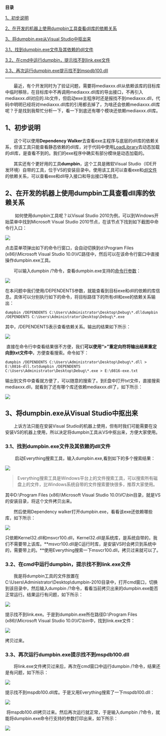 **目录**

[1、初步说明](https://blog.csdn.net/chenlycly/article/details/126401626#t0)

[2、在开发的机器上使用dumpbin工具查看dll库的依赖关系](https://blog.csdn.net/chenlycly/article/details/126401626#t1)

[3、将dumpbin.exe从Visual Studio中抠出来](https://blog.csdn.net/chenlycly/article/details/126401626#t2)

[3.1、找到dumpbin.exe文件及其依赖的dll文件](https://blog.csdn.net/chenlycly/article/details/126401626#t3)

[3.2、在cmd中运行dumpbin，提示找不到link.exe文件](https://blog.csdn.net/chenlycly/article/details/126401626#t4)

[3.3、再次运行dumpbin.exe提示找不到mspdb100.dll](https://blog.csdn.net/chenlycly/article/details/126401626#t5)

___

       最近，有个开发同时为了验证问题，需要将mediaxxx.dll从依赖该库的目标库中临时移除，在目标库中不再调用mediaxxx.dll库的导出接口，不再引入mediaxxx.dll对应的.lib文件，但启动exe主程序时还是报找不到mediaxxx.dll，代码中明明已经将对mediaxxx.dll库的引用都去掉了，为啥还会依赖mediaxxx.dll库呢？于是找到我帮忙分析一下，看一下到底还有哪个模块还依赖mediaxxx.dll库。

## 1、初步说明

       这个可以使用**Dependency Walker**去查看exe主程序与底层的dll库的依赖关系，但该工具只能查看静态依赖的dll库，对于代码中使用[LoadLibrary](https://so.csdn.net/so/search?q=LoadLibrary&spm=1001.2101.3001.7020)去动态加载的dll库，是查看不到的。我们的exe程序中确实有部分模块是动态加载的。

       其实还有个更好用的工具**dumpbin**，这个工具是微软Visual Studio（IDE开发环境）自带的工具，位于VS的安装目录中。使用该工具可以查看exe和[dll文件](https://so.csdn.net/so/search?q=dll%E6%96%87%E4%BB%B6&spm=1001.2101.3001.7020)的依赖关系，可以查看exe和dll导入接口和导出接口等信息。

## 2、在开发的机器上使用dumpbin工具查看dll库的依赖关系

        如何使用dumpbin工具呢？以Visual Studio 2010为例，可以到Windows开始菜单中找到Microsoft Visual Studio 2010节点，在该节点下找到如下截图中命令行入口：

![](https://img-blog.csdnimg.cn/1f6137e1861046e59108a82fca733f13.png)

点击菜单项弹出如下的命令行窗口，会自动切换到d:\\Program Files (x86)\\Microsoft Visual Studio 10.0\\VC路径中，然后可以在该命令行窗口中直接操作dumpbin.exe工具。

       可以输入dumpbin /?命令，查看dumpbin.exe支持的[命令行参数](https://so.csdn.net/so/search?q=%E5%91%BD%E4%BB%A4%E8%A1%8C%E5%8F%82%E6%95%B0&spm=1001.2101.3001.7020)：

![](https://img-blog.csdnimg.cn/da4b75cbd66d4030b1915ff33ad96ebc.png)

在本问题中我们使用/DEPENDENTS参数，就能查看到目标exe和dll的依赖的库信息。具体可以分别执行如下的命令，将目标路径下的所有dll和exe的依赖关系输出：

```
dumpbin /DEPENDENTS C:\Users\Administrator\Desktop\Debug\*.dlldumpbin /DEPENDENTS C:\Users\Administrator\Desktop\Debug\*.exe
```

其中，/DEPENDENTS表示查看依赖关系。输出的结果如下所示：

![](https://img-blog.csdnimg.cn/07dcd66da030429c8f24d9e7523c8cae.png)

 直接在命令行中查看结果很不方便，我们**可以使用“>”重定向符将输出结果重定向到txt文件中**，方便查看搜索。命令如下：

```
dumpbin /DEPENDENTS C:\Users\Administrator\Desktop\Debug\*.dll > E:\0816-dll.txtdumpbin /DEPENDENTS C:\Users\Administrator\Desktop\Debug\*.exe > E:\0816-exe.txt
```

输出到文件中查看就方便了，可以随意的搜索了。到E盘中打开txt文件，直接搜索mediaxxx.dll，就看到了还有哪个库还依赖mediaxxx.dll了，如下所示：

![](https://img-blog.csdnimg.cn/1bb98d9ab2eb430e9db84ae9a8dceb57.png)

## 3、将dumpbin.exe从Visual Studio中抠出来

       上诉方法只能在安装Visual Studio的机器上使用，但有时我们可能需要在没安装VS的机器上使用，所以决定将dumpbin工具从VS中抠出来，方便大家使用。

### 3.1、找到dumpbin.exe文件及其依赖的dll文件

        启动Everything搜索工具，输入dumpbin.exe,看到如下的多个搜索结果：

![](https://img-blog.csdnimg.cn/edb605a4df24419990e46e4339a70942.png)

> Everything搜索工具是Windows平台上的文件搜索工具，可以搜索所有磁盘上的文件，比Windows系统自带的文件搜索要快很多，推荐大家使用。

其中D:\\Program Files (x86)\\Microsoft Visual Studio 10.0\\VC\\bin目录，就是VS的安装目录，将这个文件拷贝出来。

       然后使用Dependency walker打开dumpbin.exe，看看该exe还依赖哪些库，如下所示：

![](https://img-blog.csdnimg.cn/69e3feaf6d314021af89a79a14e897ed.png)

只依赖Kernel32.dll和msvcr100.dll，Kernel32.dll是系统库，是系统自带的，我们不需要带上该库。**msvcr100.dll是C运行时库，是安装VS时会拷贝到系统中的，需要带上的。**使用Everything搜索一下msvcr100.dll，拷贝过来就可以了。

### 3.2、在cmd中运行dumpbin，提示找不到link.exe文件

       我是将dumpbin工具的文件放置在C:\\Users\\Administrator\\Desktop\\dumpbin-2010目录中，打开cmd窗口，切换到该目录中，然后输入dumpbin /?命令，看看当前拷贝出来的dumpbin.exe能否正常运行。结果运行有问题，如下所示：

![](https://img-blog.csdnimg.cn/ab911bef4d514c29a73a4f2520bbb12d.png)

提示找不到link.exe。于是到dumpbin.exe所在路径D:\\Program Files (x86)\\Microsoft Visual Studio 10.0\\VC\\bin中，找到link.exe文件：

![](https://img-blog.csdnimg.cn/7515b0b8cbc64a309791b990f824506c.png)

拷贝过来。

### 3.3、再次运行dumpbin.exe提示找不到mspdb100.dll

       将link.exe文件拷贝过来后，再次在cmd窗口中运行dumpbin /?命令，结果还是有问题，如下所示：

![](https://img-blog.csdnimg.cn/960348f59b5a439fb6113a49b4712819.png)

提示找不到mspdb100.dll库。于是又用Everything搜索了一下mspdb100.dll：

![](https://img-blog.csdnimg.cn/39cd80e48c174bc580c11f6b9663003a.png)

 将mspdb100.dll拷贝过来。然后再次运行就正常，于是输入dumpbin /?命令，就能将dumpbin.exe命令行支持的参数打印出来，如下所示：

![](https://img-blog.csdnimg.cn/da4b75cbd66d4030b1915ff33ad96ebc.png)